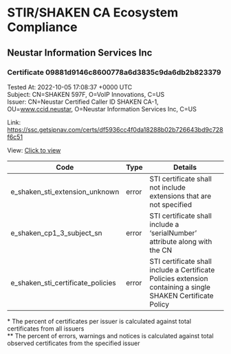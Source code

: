 # STIR/SHAKEN CA Ecosystem Compliance
## Neustar Information Services Inc

### Certificate 09881d9146c8600778a6d3835c9da6db2b823379
Tested At: 2022-10-05 17:08:37 +0000 UTC\
Subject: CN=SHAKEN 597F, O=VoIP Innovations, C=US\
Issuer: CN=Neustar Certified Caller ID SHAKEN CA-1, OU=www.ccid.neustar, O=Neustar Information Services Inc, C=US

Link: https://ssc.getsipnav.com/certs/df5936cc4f0da18288b02b726643bd9c728f6c51

View: [Click to view](https://understandingwebpki.com/?cert=MIIDATCCAqegAwIBAgIUJRxr6wrjp4kyCES20j5ldNA6u%2BowCgYIKoZIzj0EAwIwgYUxCzAJBgNVBAYTAlVTMSkwJwYDVQQKDCBOZXVzdGFyIEluZm9ybWF0aW9uIFNlcnZpY2VzIEluYzEZMBcGA1UECwwQd3d3LmNjaWQubmV1c3RhcjEwMC4GA1UEAwwnTmV1c3RhciBDZXJ0aWZpZWQgQ2FsbGVyIElEIFNIQUtFTiBDQS0xMB4XDTIyMDMyMjE4MzkxOVoXDTIzMDMyMjE4MzkxOVowPjELMAkGA1UEBhMCVVMxGTAXBgNVBAoMEFZvSVAgSW5ub3ZhdGlvbnMxFDASBgNVBAMMC1NIQUtFTiA1OTdGMFkwEwYHKoZIzj0CAQYIKoZIzj0DAQcDQgAE9QnR%2BZYw%2BmxaxIQXH9%2F4fK9XBBuO7xt5XYJ%2FJLcCK6ZMZGNiY2RqvU35N%2BxjjdbwmCzE9FKJYpplVL2cDoy%2FMaOCATkwggE1MBYGCCsGAQUFBwEaBAowCKAGFgQ1OTdGMAwGA1UdEwEB%2FwQCMAAwHwYDVR0jBBgwFoAUr9HIwu5yTIP8P%2B0Zp20dkLIH8DowWwYIKwYBBQUHAQEETzBNMEsGCCsGAQUFBzAChj9odHRwOi8vY2FjZXJ0cy11cy5jY2lkLm5ldXN0YXIvTmV1c3RhckNlcnRpZmllZENhbGxlcklkQ0ExLmNydCAwFwYDVR0gBBAwDjAMBgpghkgBhv8JAQEBMEcGA1UdHwRAMD4wPKA6oDiGNmh0dHBzOi8vYXV0aGVudGljYXRlLWFwaS5pY29uZWN0aXYuY29tL2Rvd25sb2FkL3YxL2NybDAdBgNVHQ4EFgQUNEjUGqSVUqcfTAv%2F5U2aL6QXg04wDgYDVR0PAQH%2FBAQDAgeAMAoGCCqGSM49BAMCA0gAMEUCIQDu2R33cGoqJsqk8b%2BizkN4kfVukmXOkoO61B%2Flw9EA%2FgIgBAWXuUkOwIKJjn6nNO1VMCmvFiF5XqqwxYcd5QMVOyE%3D)


| Code | Type | Details |
|------|------|---------|
| e_shaken_sti_extension_unknown | error | STI certificate shall not include extensions that are not specified |
| e_shaken_cp1_3_subject_sn | error | STI certificate shall include a ‘serialNumber’ attribute along with the CN |
| e_shaken_sti_certificate_policies | error | STI certificate shall include a Certificate Policies extension containing a single SHAKEN Certificate Policy |

\* The percent of certificates per issuer is calculated against total certificates from all issuers\
\*\* The percent of errors, warnings and notices is calculated against total observed certificates from the specified issuer
